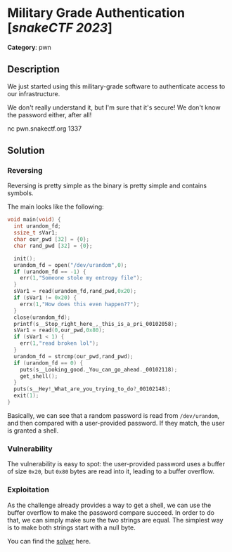 # Military Grade Authentication [_snakeCTF 2023_]

**Category**: pwn


## Description

We just started using this military-grade software to authenticate access to our infrastructure.

We don't really understand it, but I'm sure that it's secure! We don't know the password either, after all!

nc pwn.snakectf.org 1337

## Solution

### Reversing

Reversing is pretty simple as the binary is pretty simple and contains symbols.

The main looks like the following:

```c
void main(void) {
  int urandom_fd;
  ssize_t sVar1;
  char our_pwd [32] = {0};
  char rand_pwd [32] = {0};

  init();
  urandom_fd = open("/dev/urandom",0);
  if (urandom_fd == -1) {
    err(1,"Someone stole my entropy file");
  }
  sVar1 = read(urandom_fd,rand_pwd,0x20);
  if (sVar1 != 0x20) {
    errx(1,"How does this even happen??");
  }
  close(urandom_fd);
  printf(s__Stop_right_here_,_this_is_a_pri_00102058);
  sVar1 = read(0,our_pwd,0x80);
  if (sVar1 < 1) {
    err(1,"read broken lol");
  }
  urandom_fd = strcmp(our_pwd,rand_pwd);
  if (urandom_fd == 0) {
    puts(s__Looking_good._You_can_go_ahead._00102118);
    get_shell();
  }
  puts(s__Hey!_What_are_you_trying_to_do?_00102148);
  exit(1);
}
```

Basically, we can see that a random password is read from `/dev/urandom`, and then compared with a user-provided password. If they match, the user is granted a shell.

### Vulnerability

The vulnerability is easy to spot: the user-provided password uses a buffer of size `0x20`, but `0x80` bytes are read into it, leading to a buffer overflow.

### Exploitation

As the challenge already provides a way to get a shell, we can use the buffer overflow to make the password compare succeed. In order to do that, we can simply make sure the two strings are equal. The simplest way is to make both strings start with a null byte.

You can find the [solver](../solver/solve.py) here.


